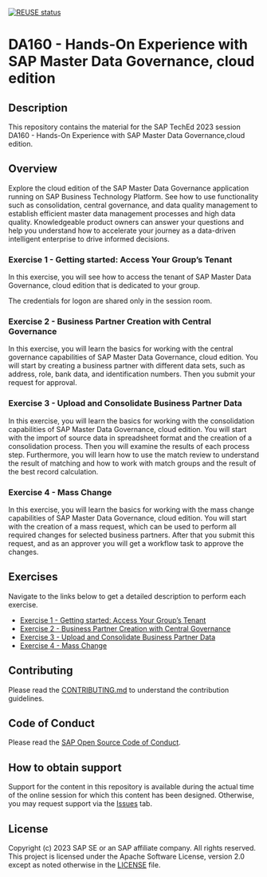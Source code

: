[![REUSE status](https://api.reuse.software/badge/github.com/SAP-samples/teched2023-DA160)](https://api.reuse.software/info/github.com/SAP-samples/teched2023-DA160)

# DA160 - Hands-On Experience with SAP Master Data Governance, cloud edition

## Description

This repository contains the material for the SAP TechEd 2023 session DA160 - Hands-On Experience with SAP Master Data Governance,cloud edition.  

## Overview

Explore the cloud edition of the SAP Master Data Governance application running on SAP Business Technology Platform. See how to use functionality such as consolidation, central governance, and data quality management to establish efficient master data management processes and high data quality. Knowledgeable product owners can answer your questions and help you understand how to accelerate your journey as a data-driven intelligent enterprise to drive informed decisions.

### Exercise 1 - Getting started: Access Your Group’s Tenant

In this exercise, you will see how to access the tenant of SAP Master Data Governance, cloud edition that is dedicated to your group.

The credentials for logon are shared only in the session room.

### Exercise 2 - Business Partner Creation with Central Governance

In this exercise, you will learn the basics for working with the central governance capabilities of SAP Master Data Governance, cloud edition. You will start by creating a business partner with different data sets, such as address, role, bank data, and identification numbers. Then you submit your request for approval.

### Exercise 3 - Upload and Consolidate Business Partner Data

In this exercise, you will learn the basics for working with the consolidation capabilities of SAP Master Data Governance, cloud edition. You will start with the import of source data in spreadsheet format and the creation of a consolidation process. Then you will examine the results of each process step. Furthermore, you will learn how to use the match review to understand the result of matching and how to work with match groups and the result of the best record calculation.

### Exercise 4 - Mass Change

In this exercise, you will learn the basics for working with the mass change capabilities of SAP Master Data Governance, cloud edition. You will start with the creation of a mass request, which can be used to perform all required changes for selected business partners. After that you submit this request, and as an approver you will get a workflow task to approve the changes.

## Exercises

Navigate to the links below to get a detailed description to perform each exercise.

- [Exercise 1 - Getting started: Access Your Group’s Tenant](exercises/ex1/)
- [Exercise 2 - Business Partner Creation with Central Governance](exercises/ex2/)
- [Exercise 3 - Upload and Consolidate Business Partner Data](exercises/ex3/)
- [Exercise 4 - Mass Change](exercises/ex3/)

## Contributing

Please read the [CONTRIBUTING.md](./CONTRIBUTING.md) to understand the contribution guidelines.

## Code of Conduct

Please read the [SAP Open Source Code of Conduct](https://github.com/SAP-samples/.github/blob/main/CODE_OF_CONDUCT.md).

## How to obtain support

Support for the content in this repository is available during the actual time of the online session for which this content has been designed. Otherwise, you may request support via the [Issues](../../issues) tab.

## License

Copyright (c) 2023 SAP SE or an SAP affiliate company. All rights reserved. This project is licensed under the Apache Software License, version 2.0 except as noted otherwise in the [LICENSE](LICENSES/Apache-2.0.txt) file.
